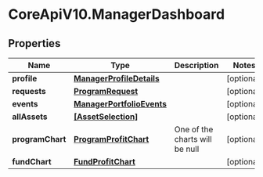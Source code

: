 # CoreApiV10.ManagerDashboard

## Properties
Name | Type | Description | Notes
------------ | ------------- | ------------- | -------------
**profile** | [**ManagerProfileDetails**](ManagerProfileDetails.md) |  | [optional] 
**requests** | [**ProgramRequest**](ProgramRequest.md) |  | [optional] 
**events** | [**ManagerPortfolioEvents**](ManagerPortfolioEvents.md) |  | [optional] 
**allAssets** | [**[AssetSelection]**](AssetSelection.md) |  | [optional] 
**programChart** | [**ProgramProfitChart**](ProgramProfitChart.md) | One of the charts will be null | [optional] 
**fundChart** | [**FundProfitChart**](FundProfitChart.md) |  | [optional] 


